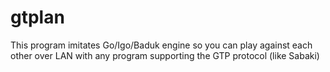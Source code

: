# gtplan
This program imitates Go/Igo/Baduk engine so you can play against each other over LAN with any program supporting the GTP protocol (like Sabaki)
